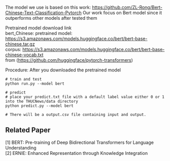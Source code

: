 The model we use is based on this work: https://github.com/ZL-Rong/Bert-Chinese-Text-Classification-Pytorch
Our work focus on Bert model since it outperforms other models after tested them

Pretrained model download link  
bert_Chinese: pretrained model: https://s3.amazonaws.com/models.huggingface.co/bert/bert-base-chinese.tar.gz  
              corpus: https://s3.amazonaws.com/models.huggingface.co/bert/bert-base-chinese-vocab.txt  
from (https://github.com/huggingface/pytorch-transformers)   

Procedure:
After you downloaded the pretrained model
```
# train and test
python run.py --model bert

# predict
# place your predict.txt file with a default label value either 0 or 1 into the THUCNews/data directory
python predict.py --model bert

# There will be a output.csv file containing input and output. 
```

## Related Paper
[1] BERT: Pre-training of Deep Bidirectional Transformers for Language Understanding  
[2] ERNIE: Enhanced Representation through Knowledge Integration  
